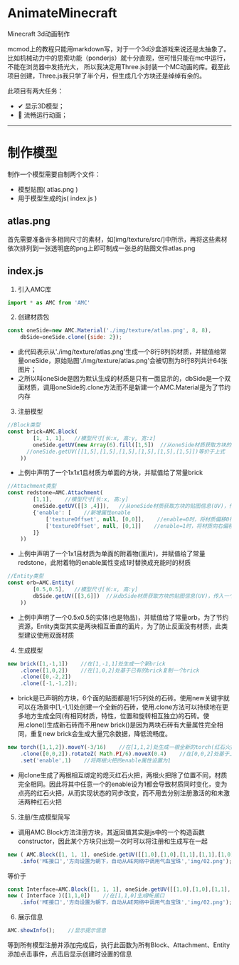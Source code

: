# AnimateMinecraft

Minecraft 3d动画制作

mcmod上的教程只能用markdown写，对于一个3d沙盒游戏来说还是太抽象了。比如机械动力中的思索功能（ponderjs）就十分直观，但可惜只能在mc中运行，不能在浏览器中发扬光大，
所以我决定用Three.js封装一个MC动画的库。截至此项目创建，Three.js我只学了半个月，但生成几个方块还是绰绰有余的。

此项目有两大任务：
* ✔ 显示3D模型； 
* 🔲 流畅运行动画； 

---
# 制作模型

制作一个模型需要自制两个文件：
* 模型贴图( atlas.png )
* 用于模型生成的js( index.js )

## atlas.png

首先需要准备许多相同尺寸的素材，如[img/texture/src/]中所示，再将这些素材依次排列到一张透明底的png上即可制成一张总的贴图文件atlas.png

## index.js

1. 引入AMC库
```javascript
import * as AMC from 'AMC'
```
2. 创建材质包
```javascript
const oneSide=new AMC.Material('./img/texture/atlas.png', 8, 8),
    dbSide=oneSide.clone({side: 2});
```
  * 此代码表示从'./img/texture/atlas.png'生成一个8行8列的材质，并赋值给常量oneSide，原始贴图'./img/texture/atlas.png'会被切割为8行8列共计64张图片；
  * 之所以叫oneSide是因为默认生成的材质是只有一面显示的，dbSide是一个双面材质，调用oneSide的.clone方法而不是新建一个AMC.Material是为了节约内存
3. 注册模型
```javascript
//Block类型
const brick=AMC.Block(
        [1, 1, 1],   //模型尺寸[长:x, 高:y, 宽:z]
        oneSide.getUV(new Array(6).fill([1,5])  //从oneSide材质获取方块的贴图信息(UV)，传入一个二维数组[x+:[U,V], x-:[U,V], y+:[U,V], y-:[U,V], z+:[U,V], z-:[U,V]]
      //oneSide.getUV([[1,5],[1,5],[1,5],[1,5],[1,5],[1,5]])等价于上式
    ))
```
  * 上例中声明了一个1x1x1且材质为单面的方块，并赋值给了常量brick
```javascript
//Attachment类型
const redstone=AMC.Attachment(
        [1,1],    //模型尺寸[长:x, 高:y]
        oneSide.getUV([[3 ,4]]),   //从oneSide材质获取方块的贴图信息(UV)，传入一个二维数组[x+:[U,V]]
        {'enable': [    //新增属性enable
            ['textureOffset', null, [0,0]],    //enable=0时，将材质偏移0行0列，即不改变材质
            ['textureOffset', null, [0,1]]    //enable=1时，将材质向右偏移1列，恰好为红石充能时的材质
        ]}
    ))
```
  * 上例中声明了一个1x1且材质为单面的附着物(面片)，并赋值给了常量redstone，此附着物的enable属性变成1时替换成充能时的材质
```javascript
//Entity类型
const orb=AMC.Entity(
        [0.5,0.5],   //模型尺寸[长:x, 高:y]
        dbSide.getUV([[3,6]])  //从dbSide材质获取方块的贴图信息(UV)，传入一个二维数组[x+:[U,V]]
    ))
```
  * 上例中声明了一个0.5x0.5的实体(也是物品)，并赋值给了常量orb，为了节约资源，Entity类型其实是两块相互垂直的面片，为了防止反面没有材质，此类型建议使用双面材质
4. 生成模型
```javascript
new brick([1,-1,1])    //在[1,-1,1]处生成一个新brick
    .clone([1,0,2])    //在[1,0,2]处基于已有的brick复制一个brick
    .clone([0,-2,2])
    .clone([-1,-1,2]);
```
  * brick是已声明的方块，6个面的贴图都是1行5列处的石砖。使用new关键字就可以在场景中[1,-1,1]处创建一个全新的石砖，使用.clone方法可以持续地在更多地方生成全同(有相同材质，特性，位置和旋转相互独立)的石砖。使用.clone()生成新石砖而不用new brick()是因为两块石砖有大量属性完全相同，重复new brick会生成大量冗余数据，降低流畅度。
```javascript
new torch([1,1,2]).moveY(-3/16)    //在[1,1,2]处生成一根全新的torch(红石火把)，并将其沿Y轴向下移动-3/16
    .clone([0,0,2]).rotateZ( Math.PI/6).moveX(0.4)    //在[0,0,2]处基于上面的torch克隆一个torch，并将其绕Z轴旋转30°再沿X轴平移0.4个单位长度
    .set('enable',1)    //将两根火把的enable属性设置为1
```
  * 用clone生成了两根相互绑定的熄灭红石火把，两根火把除了位置不同，材质完全相同。因此将其中任意一个的enable设为1都会导致材质同时变化，变为点亮的红石火把，从而实现状态的同步改变，而不用去分别注册激活的和未激活两种红石火把

5. 注册/生成模型简写

  * 调用AMC.Block方法注册方块，其返回值其实是js中的一个构造函数constructor，因此某个方块只出现一次时可以将注册和生成写在一起
```javascript
new ( AMC.Block([1, 1, 1], oneSide.getUV([[1,0],[1,0],[1,1],[1,1],[1,0],[1,0]])) )([1,1,0])
    .info('ME接口','方向设置为朝下，自动从AE网络中调用气血宝珠','img/02.png');
```
等价于
```javascript
const Interface=AMC.Block([1, 1, 1], oneSide.getUV([[1,0],[1,0],[1,1],[1,1],[1,0],[1,0]]));    //注册1x1x1的ME接口
new ( Interface )([1,1,0])    //在[1,1,0]生成ME接口
    .info('ME接口','方向设置为朝下，自动从AE网络中调用气血宝珠','img/02.png');    //为这个ME接口添加提示信息.info(标题, 内容文本, 图片的链接)，在点击到ME接口时会显示这些信息
```

6. 展示信息
```javascript
AMC.showInfo();    //显示提示信息
```
等到所有模型注册并添加完成后，执行此函数为所有Block、Attachment、Entity添加点击事件，点击后显示创建时设置的信息
